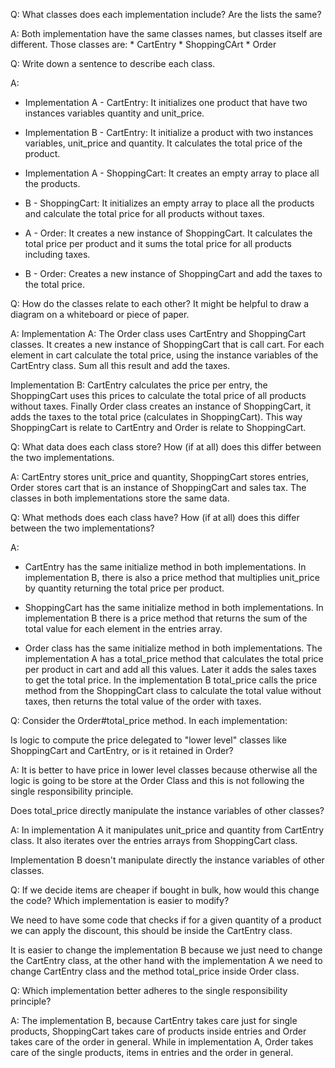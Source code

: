 Q: What classes does each implementation include? Are the lists the same?

A: Both implementation have the same classes names, but classes itself are different. Those classes are:
    * CartEntry
    * ShoppingCArt
    * Order

Q: Write down a sentence to describe each class.

A:  
  * Implementation A - CartEntry: It initializes one product that have two instances variables quantity and unit_price.

  * Implementation B - CartEntry: It initialize a product with two instances variables, unit_price and quantity. It calculates the total price of the product.

  * Implementation A -  ShoppingCart: It creates an empty array to place all the products.

  * B - ShoppingCart: It initializes an empty array to place all the products and calculate the total price for all products without taxes.

  * A - Order: It creates a new instance of ShoppingCart. It calculates the total price per product and  it sums the total price for all products including taxes.

  * B - Order: Creates a new instance of ShoppingCart and add the taxes to the total price.

Q: How do the classes relate to each other? It might be helpful to draw a diagram on a whiteboard or piece of paper.

A: Implementation A: The Order class uses CartEntry and ShoppingCart classes. It creates a new instance of ShoppingCart that is call cart. For each element in cart calculate the total price, using the instance variables of the CartEntry class. Sum all this result and add the taxes.

Implementation B: CartEntry calculates the price per entry, the ShoppingCart uses this prices to calculate the total price of all products without taxes. Finally Order class creates an instance of ShoppingCart, it adds the taxes to the total price (calculates in ShoppingCart). This way ShoppingCart is relate to CartEntry and Order is relate to ShoppingCart.

Q: What data does each class store? How (if at all) does this differ between the two implementations.

A: CartEntry stores unit_price and quantity, ShoppingCart stores entries, Order stores cart that is an instance of ShoppingCart and sales tax. The classes in both implementations store the same data.

Q: What methods does each class have? How (if at all) does this differ between the two implementations?

A:
* CartEntry has the same  initialize method in both implementations. In implementation B, there is also a price method that multiplies unit_price by quantity returning the total price per product.

* ShoppingCart has the same initialize method in both implementations. In implementation B there is a price method that returns the sum of the total value for each element in the entries array.

* Order class has the same initialize method in both implementations. The implementation A has a total_price method that calculates the total price per product in cart and add all this values. Later it adds the sales taxes to get the total price. In the implementation B total_price calls the price method from the ShoppingCart class to calculate the total value without taxes, then returns the total value of the order with taxes.  

Q: Consider the Order#total_price method. In each implementation:

Is logic to compute the price delegated to "lower level" classes like ShoppingCart and CartEntry, or is it retained in Order?

A: It is better to have price in lower level classes because otherwise all the logic is going to be store at the Order Class and this is not following the single responsibility principle.

Does total_price directly manipulate the instance variables of other classes?

A: In implementation A it manipulates unit_price and quantity from CartEntry class. It also iterates over the entries arrays from ShoppingCart class.

Implementation B doesn't manipulate directly the instance variables of other classes.

Q: If we decide items are cheaper if bought in bulk, how would this change the code? Which implementation is easier to modify?

We need to have some code that checks if for a given quantity of a product we can apply the discount, this should be inside the CartEntry class.

It is easier to change the implementation B because we just need to change the CartEntry class, at the other hand with the implementation A we need to change CartEntry class and the method total_price inside Order class.

Q: Which implementation better adheres to the single responsibility principle?

A: The implementation B, because CartEntry takes care just for single products, ShoppingCart takes care of products inside entries and Order takes care of the order in general. While in implementation A, Order takes care of the single products, items in entries and the order in general. 
